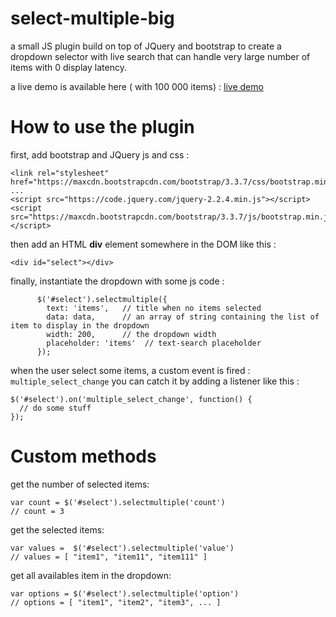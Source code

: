 # select-multiple-big

a small JS plugin build on top of JQuery and bootstrap to create a dropdown selector with live search that can handle very large number of items with 0 display latency. 

a live demo is available here ( with 100 000 items) : [live demo]()

# How to use the plugin

first, add bootstrap and JQuery js and css : 

```
<link rel="stylesheet" href="https://maxcdn.bootstrapcdn.com/bootstrap/3.3.7/css/bootstrap.min.css">
...
<script src="https://code.jquery.com/jquery-2.2.4.min.js"></script>
<script src="https://maxcdn.bootstrapcdn.com/bootstrap/3.3.7/js/bootstrap.min.js"></script>
```

then add an HTML **div** element somewhere in the DOM like this : 

```
<div id="select"></div>
``` 
finally, instantiate the dropdown with some js code : 

```
      $('#select').selectmultiple({
        text: 'items',   // title when no items selected 
        data: data,      // an array of string containing the list of item to display in the dropdown
        width: 200,      // the dropdown width
        placeholder: 'items'  // text-search placeholder 
      });
```

when the user select some items, a custom event is fired : `multiple_select_change` 
you can catch it by adding a listener like this : 

```
$('#select').on('multiple_select_change', function() {
  // do some stuff 
});
```

# Custom methods

get the number of selected items: 
```
var count = $('#select').selectmultiple('count')
// count = 3
```
get the selected items: 
```
var values =  $('#select').selectmultiple('value')
// values = [ "item1", "item11", "item111" ]
```

get all availables item in the dropdown: 
```
var options = $('#select').selectmultiple('option')
// options = [ "item1", "item2", "item3", ... ]
```
